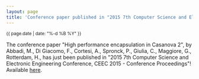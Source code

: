 ```yaml
---
layout: page
title: 'Conference paper published in "2015 7th Computer Science and Electronic Engineering Conference, CEEC 2015 - Conference Proceedings"!'
---
```


<small>{{ page.date | date: "%-d %B %Y" }}</small>

The conference paper "High performance encapsulation in Casanova 2", by Abbadi, M., Di Giacomo, F., Cortesi, A., Spronck, P., Giulia, C., Maggiore, G., Rotterdam, H., has just been published in "2015 7th Computer Science and Electronic Engineering Conference, CEEC 2015 - Conference Proceedings"! Available [here](https://doi.org/10.1109/CEEC.2015.7332725).
